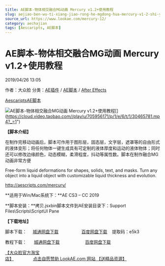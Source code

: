 ```yaml
---
title: AE脚本-物体相交融合MG动画 Mercury v1.2+使用教程
slug: aejiao-ben-wu-ti-xiang-jiao-rong-he-mgdong-hua-mercury-v1-2-shi-yong-jiao-cheng
source_url: https://www.lookae.com/mercury-12/
category: aechajian
tags: [Aescaripts, AE脚本]
---
```

# AE脚本-物体相交融合MG动画 Mercury v1.2+使用教程

2019/04/26 13:05

作者：大众脸
分类：[AE插件](https://www.lookae.com/after-effects/aechajian/) / [AE脚本](https://www.lookae.com/after-effects/aescripts/) / [After Effects](https://www.lookae.com/after-effects/)

[Aescaripts](https://www.lookae.com/tag/aescaripts/)[AE脚本](https://www.lookae.com/tag/ae%e8%84%9a%e6%9c%ac/)

![AE脚本-物体相交融合MG动画 Mercury v1.2+使用教程](https://img.alicdn.com/imgextra/i4/705956171/TB2UQclfpXXXXXKXpXXXXXXXXXX_!!705956171.gif "AE脚本-物体相交融合MG动画 Mercury v1.2+使用教程-LookAE.com")[﻿[﻿]("https://cloud.video.taobao.com//play/u/705956171/p/1/e/6/t/1/30465781.mp4)](https://cloud.video.taobao.com//play/u/705956171/p/1/e/6/t/1/30465781.mp4?_=1")

**【脚本介绍】**

在制作完移动动画后，脚本可作用于图形层，固态层，文字层，遮罩等的自由形式的液体变形；将任何物体一键生成具有可定制的液体厚度和运动的液体物体；同时还可以修改边缘颜色，动态模糊，柔滑程度，抖动等属性数。脚本在制作融合MG动画非常方便

Free-form liquid deformations for shapes, solids, text, and masks. Turn any object into a liquid object with customizable liquid thickness and evolution.

http://aescripts.com/mercury/

**适用于Win/Mac系统下：**AE CS3 – CC 2019

**脚本安装：**拷贝.jsxbin脚本文件到AE安装目录下：Support Files\Scripts\ScriptUI Pane

**【下载地址】**

脚本下载：     [城通网盘下载](https://lookae.ctfile.com/fs/680462-368489015)                   [百度网盘下载](https://pan.baidu.com/s/1dpYbP6v8LkdlnUq31oIdJg)    提取码：e5k3

教程下载：      [城通网盘下载](https://www.400gb.com/file/119507888)                     [百度网盘下载](https://pan.baidu.com/s/1jGIUYH4)

[【大众脸官方淘宝店】](https://lookae.taobao.com/)                [点击自愿赞助 LookAE.com 网站 【送精品资源】](https://www.lookae.com/sponsor/)

